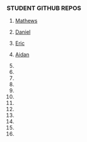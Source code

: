 ### STUDENT GITHUB REPOS

1. [Mathews](https://github.com/mathewscabral/mathews_cabral_MTEC1201_fall2025)

2. [Daniel](https://github.com/danielduncan2304/DanielD_mtech_fall2025)

3. [Eric](https://github.com/EricJ2001/Eric_mtec1201-fall25/tree/main)

4. [Aidan](https://github.com/awtranimation-cmyk/Computer-programming-for-Interactive-media--Aidan-Ryan)

5. 

6. 

7. 

8. 

9. 

10. 

11. 

12. 

13. 

14. 

15. 

16. 
